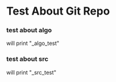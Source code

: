 # Test About Git Repo


### test about algo
will print "_algo_test"

### test about src
will print "_src_test"